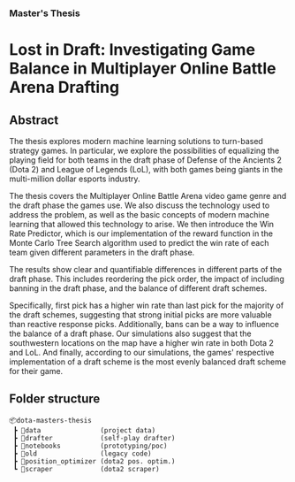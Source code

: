 ### Master's Thesis
# Lost in Draft: Investigating Game Balance in Multiplayer Online Battle Arena Drafting

## Abstract
The thesis explores modern machine learning solutions to turn-based strategy games. In particular, we explore the possibilities of equalizing the playing field for both teams in the draft phase of Defense of the Ancients 2 (Dota 2) and League of Legends (LoL), with both games being giants in the multi-million dollar esports industry.

The thesis covers the Multiplayer Online Battle Arena video game genre and the draft phase the games use. We also discuss the technology used to address the problem, as well as the basic concepts of modern machine learning that allowed this technology to arise. We then introduce the Win Rate Predictor, which is our implementation of the reward function in the Monte Carlo Tree Search algorithm used to predict the win rate of each team given different parameters in the draft phase.

The results show clear and quantifiable differences in different parts of the draft phase. This includes reordering the pick order, the impact of including banning in the draft phase, and the balance of different draft schemes.

Specifically, first pick has a higher win rate than last pick for the majority of the draft schemes, suggesting that strong initial picks are more valuable than reactive response picks. Additionally, bans can be a way to influence the balance of a draft phase. Our simulations also suggest that the southwestern locations on the map have a higher win rate in both Dota 2 and LoL. And finally, according to our simulations, the games' respective implementation of a draft scheme is the most evenly balanced draft scheme for their game.


## Folder structure
```
📦dota-masters-thesis
 ┣ 📂data               (project data)
 ┣ 📂drafter            (self-play drafter)
 ┣ 📂notebooks          (prototyping/poc)
 ┣ 📂old                (legacy code)
 ┣ 📂position_optimizer (dota2 pos. optim.)
 ┗ 📂scraper            (dota2 scraper)
```

